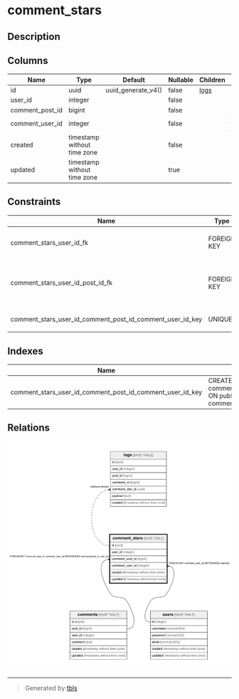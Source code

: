 # comment_stars

## Description

## Columns

| Name | Type | Default | Nullable | Children | Parents | Comment |
| ---- | ---- | ------- | -------- | -------- | ------- | ------- |
| id | uuid | uuid_generate_v4() | false | [logs](logs.md) |  |  |
| user_id | integer |  | false |  |  |  |
| comment_post_id | bigint |  | false |  | [comments](comments.md) |  |
| comment_user_id | integer |  | false |  | [users](users.md) [comments](comments.md) |  |
| created | timestamp without time zone |  | false |  |  |  |
| updated | timestamp without time zone |  | true |  |  |  |

## Constraints

| Name | Type | Definition |
| ---- | ---- | ---------- |
| comment_stars_user_id_fk | FOREIGN KEY | FOREIGN KEY (comment_user_id) REFERENCES users(id) |
| comment_stars_user_id_post_id_fk | FOREIGN KEY | FOREIGN KEY (comment_post_id, comment_user_id) REFERENCES comments(post_id, user_id) |
| comment_stars_user_id_comment_post_id_comment_user_id_key | UNIQUE | UNIQUE (user_id, comment_post_id, comment_user_id) |

## Indexes

| Name | Definition |
| ---- | ---------- |
| comment_stars_user_id_comment_post_id_comment_user_id_key | CREATE UNIQUE INDEX comment_stars_user_id_comment_post_id_comment_user_id_key ON public.comment_stars USING btree (user_id, comment_post_id, comment_user_id) |

## Relations

![er](comment_stars.png)

---

> Generated by [tbls](https://github.com/k1LoW/tbls)
